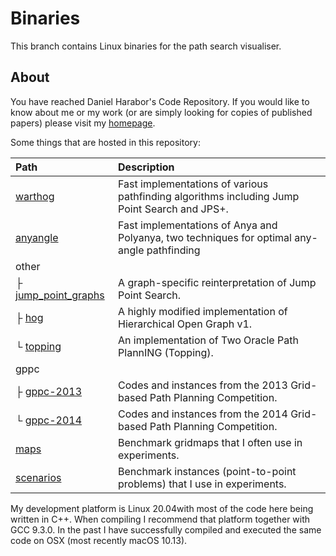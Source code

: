 # Binaries

This branch contains Linux binaries for the path search visualiser.

## About

You have reached Daniel Harabor's Code Repository. If you would like to know about me or my work (or are simply looking for copies of published papers) please visit my [homepage](http://harabor.net/daniel).

Some things that are hosted in this repository:

| Path                                                                                                  | Description                                                                                  |
| :---------------------------------------------------------------------------------------------------- | :------------------------------------------------------------------------------------------- |
| [warthog](https://bitbucket.org/dharabor/pathfinding/src/master/warthog/)                             | Fast implementations of various pathfinding algorithms including Jump Point Search and JPS+. |
| [anyangle](https://bitbucket.org/dharabor/pathfinding/src/master/anyangle/)                           | Fast implementations of Anya and Polyanya, two techniques for optimal any-angle pathfinding  |
| other                                                                                                 |                                                                                              |
| ├ [jump_point_graphs](https://bitbucket.org/dharabor/pathfinding/src/master/other/jump_point_graphs/) | A graph-specific reinterpretation of Jump Point Search.                                      |
| ├ [hog](https://bitbucket.org/dharabor/pathfinding/src/master/other/hog/)                             | A highly modified implementation of Hierarchical Open Graph v1.                              |
| └ [topping](https://bitbucket.org/dharabor/pathfinding/src/master/other/topping/)                     | An implementation of Two Oracle Path PlannING (Topping).                                     |
| gppc                                                                                                  |                                                                                              |
| ├ [gppc-2013](https://bitbucket.org/dharabor/pathfinding/src/master/gppc/gppc-2013/)                  | Codes and instances from the 2013 Grid-based Path Planning Competition.                      |
| └ [gppc-2014](https://bitbucket.org/dharabor/pathfinding/src/master/gppc/gppc-2014/)                  | Codes and instances from the 2014 Grid-based Path Planning Competition.                      |
| [maps](https://bitbucket.org/dharabor/pathfinding/src/master/maps/)                                   | Benchmark gridmaps that I often use in experiments.                                          |
| [scenarios](https://bitbucket.org/dharabor/pathfinding/src/master/scenarios/)                         | Benchmark instances (point-to-point problems) that I use in experiments.                     |

My development platform is Linux 20.04with most of the code here being written in C++. When compiling I recommend that platform together with GCC 9.3.0. In the past I have successfully compiled and executed the same code on OSX (most recently macOS 10.13).
